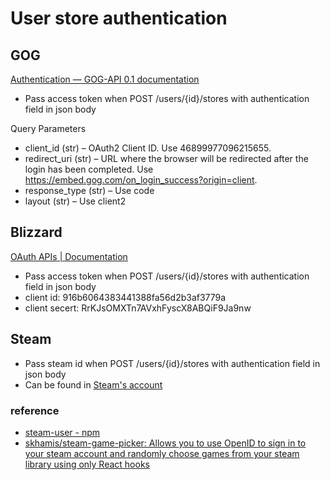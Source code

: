 # User store authentication

## GOG
[Authentication — GOG-API 0.1 documentation](https://gogapidocs.readthedocs.io/en/latest/auth.html)
- Pass access token when POST /users/{id}/stores with authentication field in json body

Query Parameters
- client_id (str) – OAuth2 Client ID. Use 46899977096215655.
- redirect_uri (str) – URL where the browser will be redirected after the login has been completed. Use https://embed.gog.com/on_login_success?origin=client.
- response_type (str) – Use code
- layout (str) – Use client2

## Blizzard
[OAuth APIs | Documentation](https://develop.battle.net/documentation/battle-net/oauth-apis)
- Pass access token when POST /users/{id}/stores with authentication field in json body
- client id: 916b6064383441388fa56d2b3af3779a
- client secert:  RrKJsOMXTn7AVxhFyscX8ABQiF9Ja9nw

## Steam
- Pass steam id when POST /users/{id}/stores with authentication field in json body
- Can be found in [Steam's account](https://store.steampowered.com/account/)

### reference
- [steam-user - npm](https://www.npmjs.com/package/steam-user)
- [skhamis/steam-game-picker: Allows you to use OpenID to sign in to your steam account and randomly choose games from your steam library using only React hooks](https://github.com/skhamis/steam-game-picker)